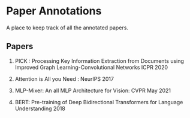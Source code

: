 # Paper Annotations
A place to keep track of all the annotated papers.

## Papers

1. PICK : Processing Key Information Extraction from Documents using Improved Graph Learning-Convolutional Networks
          ICPR 2020

2. Attention is All you Need : NeurIPS 2017

3. MLP-Mixer: An all MLP Architecture for Vision: CVPR May 2021

4. BERT: Pre-training of Deep Bidirectional Transformers for Language Understanding  2018

